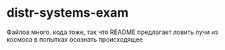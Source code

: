 # distr-systems-exam

Файлов много, кода тоже, так что README предлагает ловить лучи из космоса в попытках осознать происходящее
